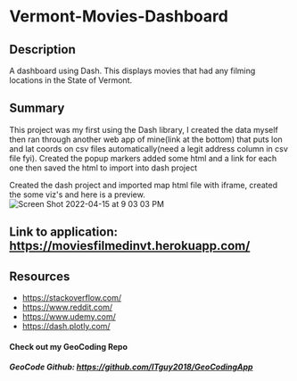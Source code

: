 # Vermont-Movies-Dashboard

## Description
A dashboard using Dash. This displays movies that had any filming locations in the State of Vermont.


## Summary
This project was my first using the Dash library, I created the data myself then ran through another web app of mine(link at the bottom) that puts lon and lat coords on csv files automatically(need a legit address column in csv file fyi). Created the popup markers added some html and a link for each one then saved the html to import into dash project

Created the dash project and imported map html file with iframe, created the some viz's and here is a preview.
![Screen Shot 2022-04-15 at 9 03 03 PM](https://user-images.githubusercontent.com/46171023/163655773-ed3d2e21-abdf-4970-9ec2-f06a5f74a7c8.png)

## Link to application: https://moviesfilmedinvt.herokuapp.com/


## Resources
 - https://stackoverflow.com/
 - https://www.reddit.com/
 - https://www.udemy.com/
 - https://dash.plotly.com/











#### Check out my GeoCoding Repo
##### GeoCode Github: https://github.com/ITguy2018/GeoCodingApp 



